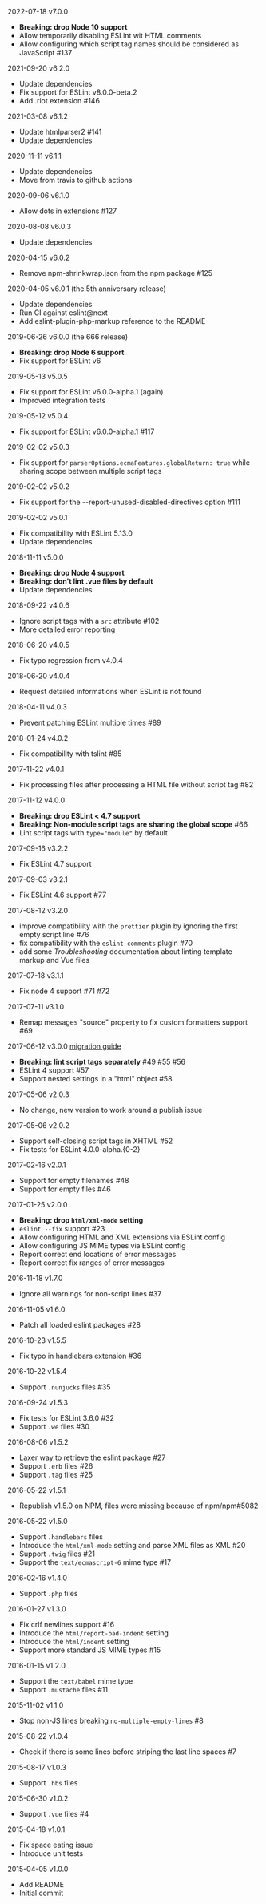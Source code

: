 2022-07-18 v7.0.0

- **Breaking: drop Node 10 support**
- Allow temporarily disabling ESLint wit HTML comments
- Allow configuring which script tag names should be considered as JavaScript #137

2021-09-20 v6.2.0

- Update dependencies
- Fix support for ESLint v8.0.0-beta.2
- Add .riot extension #146

2021-03-08 v6.1.2

- Update htmlparser2 #141
- Update dependencies

2020-11-11 v6.1.1

- Update dependencies
- Move from travis to github actions

2020-09-06 v6.1.0

- Allow dots in extensions #127

2020-08-08 v6.0.3

- Update dependencies

2020-04-15 v6.0.2

- Remove npm-shrinkwrap.json from the npm package #125

2020-04-05 v6.0.1 (the 5th anniversary release)

- Update dependencies
- Run CI against eslint@next
- Add eslint-plugin-php-markup reference to the README

2019-06-26 v6.0.0 (the 666 release)

- **Breaking: drop Node 6 support**
- Fix support for ESLint v6

2019-05-13 v5.0.5

- Fix support for ESLint v6.0.0-alpha.1 (again)
- Improved integration tests

2019-05-12 v5.0.4

- Fix support for ESLint v6.0.0-alpha.1 #117

2019-02-02 v5.0.3

- Fix support for `parserOptions.ecmaFeatures.globalReturn: true` while sharing scope between multiple script tags

2019-02-02 v5.0.2

- Fix support for the --report-unused-disabled-directives option #111

2019-02-02 v5.0.1

- Fix compatibility with ESLint 5.13.0
- Update dependencies

2018-11-11 v5.0.0

- **Breaking: drop Node 4 support**
- **Breaking: don't lint .vue files by default**
- Update dependencies

2018-09-22 v4.0.6

- Ignore script tags with a `src` attribute #102
- More detailed error reporting

2018-06-20 v4.0.5

- Fix typo regression from v4.0.4

2018-06-20 v4.0.4

- Request detailed informations when ESLint is not found

2018-04-11 v4.0.3

- Prevent patching ESLint multiple times #89

2018-01-24 v4.0.2

- Fix compatibility with tslint #85

2017-11-22 v4.0.1

- Fix processing files after processing a HTML file without script tag #82

2017-11-12 v4.0.0

- **Breaking: drop ESLint < 4.7 support**
- **Breaking: Non-module script tags are sharing the global scope** #66
- Lint script tags with `type="module"` by default

2017-09-16 v3.2.2

- Fix ESLint 4.7 support

2017-09-03 v3.2.1

- Fix ESLint 4.6 support #77

2017-08-12 v3.2.0

- improve compatibility with the `prettier` plugin by ignoring the first empty script line #76
- fix compatibility with the `eslint-comments` plugin #70
- add some _Troubleshooting_ documentation about linting template markup and Vue files

2017-07-18 v3.1.1

- Fix node 4 support #71 #72

2017-07-11 v3.1.0

- Remap messages "source" property to fix custom formatters support #69

2017-06-12 v3.0.0 [migration guide](MIGRATION_TO_V3.md)

- **Breaking: lint script tags separately** #49 #55 #56
- ESLint 4 support #57
- Support nested settings in a "html" object #58

2017-05-06 v2.0.3

- No change, new version to work around a publish issue

2017-05-06 v2.0.2

- Support self-closing script tags in XHTML #52
- Fix tests for ESLint 4.0.0-alpha.{0-2}

2017-02-16 v2.0.1

- Support for empty filenames #48
- Support for empty files #46

2017-01-25 v2.0.0

- **Breaking: drop `html/xml-mode` setting**
- `eslint --fix` support #23
- Allow configuring HTML and XML extensions via ESLint config
- Allow configuring JS MIME types via ESLint config
- Report correct end locations of error messages
- Report correct fix ranges of error messages

2016-11-18 v1.7.0

- Ignore all warnings for non-script lines #37

2016-11-05 v1.6.0

- Patch all loaded eslint packages #28

2016-10-23 v1.5.5

- Fix typo in handlebars extension #36

2016-10-22 v1.5.4

- Support `.nunjucks` files #35

2016-09-24 v1.5.3

- Fix tests for ESLint 3.6.0 #32
- Support `.we` files #30

2016-08-06 v1.5.2

- Laxer way to retrieve the eslint package #27
- Support `.erb` files #26
- Support `.tag` files #25

2016-05-22 v1.5.1

- Republish v1.5.0 on NPM, files were missing because of npm/npm#5082

2016-05-22 v1.5.0

- Support `.handlebars` files
- Introduce the `html/xml-mode` setting and parse XML files as XML #20
- Support `.twig` files #21
- Support the `text/ecmascript-6` mime type #17

2016-02-16 v1.4.0

- Support `.php` files

2016-01-27 v1.3.0

- Fix crlf newlines support #16
- Introduce the `html/report-bad-indent` setting
- Introduce the `html/indent` setting
- Support more standard JS MIME types #15

2016-01-15 v1.2.0

- Support the `text/babel` mime type
- Support `.mustache` files #11

2015-11-02 v1.1.0

- Stop non-JS lines breaking `no-multiple-empty-lines` #8

2015-08-22 v1.0.4

- Check if there is some lines before striping the last line spaces #7

2015-08-17 v1.0.3

- Support `.hbs` files

2015-06-30 v1.0.2

- Support `.vue` files #4

2015-04-18 v1.0.1

- Fix space eating issue
- Introduce unit tests

2015-04-05 v1.0.0

- Add README
- Initial commit
